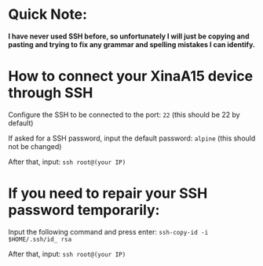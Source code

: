 # Quick Note:
**I have never used SSH before, so unfortunately I will just be copying and pasting and trying to fix any grammar and spelling mistakes I can identify.**

# How to connect your XinaA15 device through SSH

Configure the SSH to be connected to the port: `22` (this should be 22 by default)

If asked for a SSH password, input the default password: `alpine` (this should not be changed)

After that, input: `ssh root@(your IP)`

# If you need to repair your SSH password temporarily:

Input the following command and press enter: `ssh-copy-id -i $HOME/.ssh/id_ rsa` 

After that, input: `ssh root@(your IP)`
